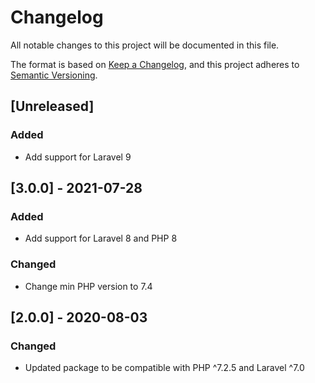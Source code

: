 # Changelog
All notable changes to this project will be documented in this file.

The format is based on [Keep a Changelog](https://keepachangelog.com/en/1.0.0/),
and this project adheres to [Semantic Versioning](https://semver.org/spec/v2.0.0.html).

## [Unreleased]

### Added
- Add support for Laravel 9

## [3.0.0] - 2021-07-28

### Added
- Add support for Laravel 8 and PHP 8

### Changed
- Change min PHP version to 7.4

## [2.0.0] - 2020-08-03

### Changed
- Updated package to be compatible with PHP ^7.2.5 and Laravel ^7.0
